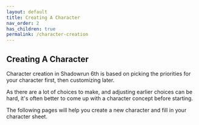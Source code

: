 ```yaml
---
layout: default
title: Creating A Character
nav_order: 2
has_children: true
permalink: /character-creation
---
```


## Creating A Character

Character creation in Shadowrun 6th is based on picking the priorities for your character first, then customizing later.

As there are a lot of choices to make, and adjusting earlier choices can be hard, it's often better to come up with a character concept before starting.

The following pages will help you create a new character and fill in your character sheet.
